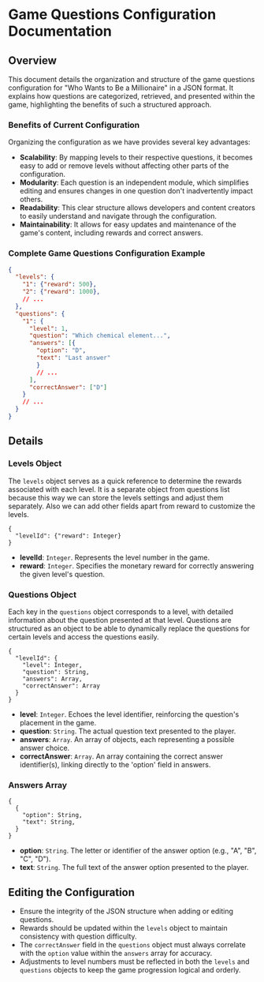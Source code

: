 # Game Questions Configuration Documentation

## Overview

This document details the organization and structure of the game questions configuration for "Who Wants to Be a Millionaire" in a JSON format. It explains how questions are categorized, retrieved, and presented within the game, highlighting the benefits of such a structured approach.

### Benefits of Current Configuration

Organizing the configuration as we have provides several key advantages:

- **Scalability**: By mapping levels to their respective questions, it becomes easy to add or remove levels without affecting other parts of the configuration.
- **Modularity**: Each question is an independent module, which simplifies editing and ensures changes in one question don't inadvertently impact others.
- **Readability**: This clear structure allows developers and content creators to easily understand and navigate through the configuration.
- **Maintainability**: It allows for easy updates and maintenance of the game's content, including rewards and correct answers.

### Complete Game Questions Configuration Example

```json
{
  "levels": {
    "1": {"reward": 500},
    "2": {"reward": 1000},
    // ...
  },
  "questions": {
    "1": {
      "level": 1,
      "question": "Which chemical element...",
      "answers": [{
        "option": "D",
        "text": "Last answer"
        } 
        // ...
      ],
      "correctAnswer": ["D"]
    }
    // ...
  }
}
```

## Details

### Levels Object

The `levels` object serves as a quick reference to determine the rewards associated with each level.
It is a separate object from questions list because this way we can store the levels settings and adjust them 
separately. Also we can add other fields apart from reward to customize the levels.

```
{
  "levelId": {"reward": Integer}
}
```
- **levelId**: `Integer`. Represents the level number in the game.
- **reward**: `Integer`. Specifies the monetary reward for correctly answering the given level's question.

### Questions Object

Each key in the `questions` object corresponds to a level, with detailed information about the question presented at that level.
Questions are structured as an object to be able to dynamically replace the questions for certain levels and access 
the questions easily.

```
{
  "levelId": {
    "level": Integer,
    "question": String,
    "answers": Array,
    "correctAnswer": Array
  }
}
```

- **level**: `Integer`. Echoes the level identifier, reinforcing the question's placement in the game.
- **question**: `String`. The actual question text presented to the player.
- **answers**: `Array`. An array of objects, each representing a possible answer choice.
- **correctAnswer**: `Array`. An array containing the correct answer identifier(s), linking directly to the 'option' field in answers.

### Answers Array

```
{
  {
    "option": String,
    "text": String,
  } 
}
```

- **option**: `String`. The letter or identifier of the answer option (e.g., "A", "B", "C", "D").
- **text**: `String`. The full text of the answer option presented to the player.

## Editing the Configuration

- Ensure the integrity of the JSON structure when adding or editing questions.
- Rewards should be updated within the `levels` object to maintain consistency with question difficulty.
- The `correctAnswer` field in the `questions` object must always correlate with the `option` value within the `answers` array for accuracy.
- Adjustments to level numbers must be reflected in both the `levels` and `questions` objects to keep the game progression logical and orderly.
